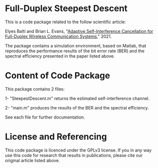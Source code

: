 # Full-Duplex Steepest Descent
This is a code package related to the follow scientific article:

Elyes Balti and Brian L. Evans, "[Adaptive Self-Interference Cancellation for Full-Duplex Wireless Communication Systems](https://arxiv.org/abs/2104.01504)," 2021.

The package contains a simulation environment, based on Matlab, that reproduces the performance results of the bit error rate (BER) and the spectral efficiency presented in the paper listed above.

# Content of Code Package
This package contains 2 files:

1- "SteepestDescent.m" returns the estimated self-interference channel.

2- "main.m" produces the results of the BER and the spectral efficiency.

See each file for further documentation.

# License and Referencing
This code package is licenced under the GPLv3 license. If you in any way use this code for research that results in publications, please cite our original article listed above. 
